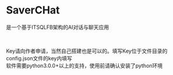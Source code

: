 # SaverCHat
是一个基于ITSQLFB架构的AI对话与聊天应用

<br>

Key请向作者申请，当然自己搭建也是可以的。填写Key位于文件目录的config.json文件的key内填写<br>
软件需要python3.0.0+以上的支持，使用前请确认安装了python环境
